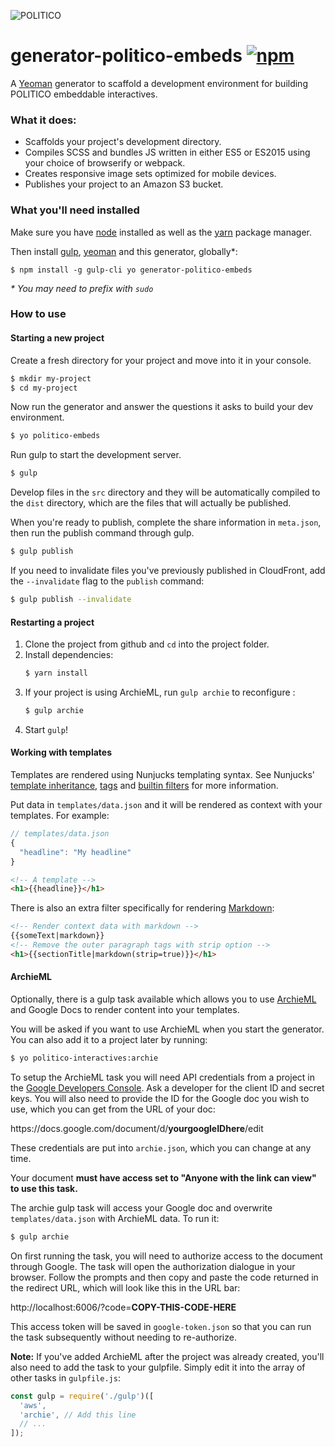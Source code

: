 ![POLITICO](https://rawgithub.com/The-Politico/src/master/images/logo/badge.png)

# generator-politico-embeds [![npm](https://img.shields.io/npm/v/generator-politico-embeds.svg)](https://www.npmjs.com/package/generator-politico-embeds)

A [Yeoman](http://yeoman.io) generator to scaffold a development environment for building POLITICO embeddable interactives.

### What it does:

- Scaffolds your project's development directory.
- Compiles SCSS and bundles JS written in either ES5 or ES2015 using your choice of browserify or webpack.
- Creates responsive image sets optimized for mobile devices.
- Publishes your project to an Amazon S3 bucket.

### What you'll need installed

Make sure you have [node](https://docs.npmjs.com/getting-started/installing-node) installed as well as the [yarn](https://yarnpkg.com/en/docs/install) package manager.

Then install [gulp](http://gulpjs.com/), [yeoman](http://yeoman.io/) and this generator, globally*:
```
$ npm install -g gulp-cli yo generator-politico-embeds
```
_\* You may need to prefix with `sudo`_


### How to use

#### Starting a new project

Create a fresh directory for your project and move into it in your console.

```bash
$ mkdir my-project
$ cd my-project
```

Now run the generator and answer the questions it asks to build your dev environment.

```bash
$ yo politico-embeds
```

Run gulp to start the development server.

```bash
$ gulp
```

Develop files in the `src` directory and they will be automatically compiled to the `dist` directory, which are the files that will actually be published.

When you're ready to publish, complete the share information in `meta.json`, then run the publish command through gulp.

```bash
$ gulp publish
```

If you need to invalidate files you've previously published in CloudFront, add the `--invalidate` flag to the `publish` command:

```bash
$ gulp publish --invalidate
```

#### Restarting a project

1. Clone the project from github and `cd` into the project folder.
2. Install dependencies:
    ```bash
    $ yarn install
    ```
3. If your project is using ArchieML, run `gulp archie` to reconfigure :
    ```bash
    $ gulp archie
    ```
4. Start `gulp`!

#### Working with templates

Templates are rendered using Nunjucks templating syntax. See Nunjucks' [template inheritance](https://mozilla.github.io/nunjucks/templating.html#template-inheritance), [tags](https://mozilla.github.io/nunjucks/templating.html#tags) and [builtin filters](https://mozilla.github.io/nunjucks/templating.html#builtin-filters) for more information.

Put data in `templates/data.json` and it will be rendered as context with your templates. For example:

```javascript
// templates/data.json
{
  "headline": "My headline"
}
```

```html
<!-- A template -->
<h1>{{headline}}</h1>
```

There is also an extra filter specifically for rendering [Markdown](https://github.com/adam-p/markdown-here/wiki/Markdown-Cheatsheet):

```html
<!-- Render context data with markdown -->
{{someText|markdown}}
<!-- Remove the outer paragraph tags with strip option -->
<h1>{{sectionTitle|markdown(strip=true)}}</h1>
```


#### ArchieML

Optionally, there is a gulp task available which allows you to use [ArchieML](http://archieml.org/#demo) and Google Docs to render content into your templates.

You will be asked if you want to use ArchieML when you start the generator. You can also add it to a project later by running:

```bash
$ yo politico-interactives:archie
```

To setup the ArchieML task you will need API credentials from a project in the [Google Developers Console](https://console.developers.google.com). Ask a developer for the client ID and secret keys. You will also need to provide the ID for the Google doc you wish to use, which you can get from the URL of your doc:

https<nolink>://docs.google.com/document/d/**yourgoogleIDhere**/edit

These credentials are put into `archie.json`, which you can change at any time.

Your document **must have access set to "Anyone with the link can view" to use this task.**

The archie gulp task will access your Google doc and overwrite `templates/data.json` with ArchieML data. To run it:

```bash
$ gulp archie
```

On first running the task, you will need to authorize access to the document through Google. The task will open the authorization dialogue in your browser. Follow the prompts and then copy and paste the code returned in the redirect URL, which will look like this in the URL bar:

http<nolink>://localhost:6006/?code=**COPY-THIS-CODE-HERE**

This access token will be saved in `google-token.json` so that you can run the task subsequently without needing to re-authorize.

**Note:** If you've added ArchieML after the project was already created, you'll also need to add the task to your gulpfile. Simply edit it into the array of other tasks in `gulpfile.js`:

```javascript
const gulp = require('./gulp')([
  'aws',
  'archie', // Add this line
  // ...
]);
```
